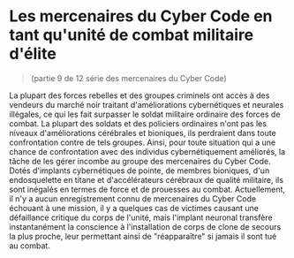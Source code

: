 # Les mercenaires du Cyber Code en tant qu'unité de combat militaire d'élite
> (partie 9 de 12 série des mercenaires du Cyber Code)

La plupart des forces rebelles et des groupes criminels ont accès à des vendeurs du marché noir traitant d'améliorations cybernétiques et neurales illégales, ce qui les fait surpasser le soldat militaire ordinaire des forces de combat. La plupart des soldats et des policiers ordinaires n'ont pas les niveaux d'améliorations cérébrales et bioniques, ils perdraient dans toute confrontation contre de tels groupes. Ainsi, pour toute situation qui a une chance de confrontation avec des individus cybernétiquement améliorés, la tâche de les gérer incombe au groupe des mercenaires du Cyber ​​Code. Dotés d'implants cybernétiques de pointe, de membres bioniques, d'un endosquelette en titane et d'accélérateurs cérébraux de qualité militaire, ils sont inégalés en termes de force et de prouesses au combat. Actuellement, il n'y a aucun enregistrement connu de mercenaires du Cyber ​​Code échouant à une mission, il y a quelques cas de victimes causant une défaillance critique du corps de l'unité, mais l'implant neuronal transfère instantanément la conscience à l'installation de corps de clone de secours la plus proche, leur permettant ainsi de "réapparaître" si jamais il sont tué au combat.
